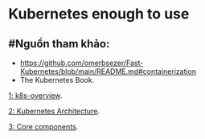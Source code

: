 # Kubernetes enough to use

## #Nguồn tham khảo:

* https://github.com/omerbsezer/Fast-Kubernetes/blob/main/README.md#containerization
* The Kubernetes Book.

[1: k8s-overview](1.k8s-overview/K8S\_OVERVIEW.md).

[2: Kubernetes Architecture](2.kubernetes-architecture/kubernetes\_architecture.md).

[3: Core components](3.core-components/).
